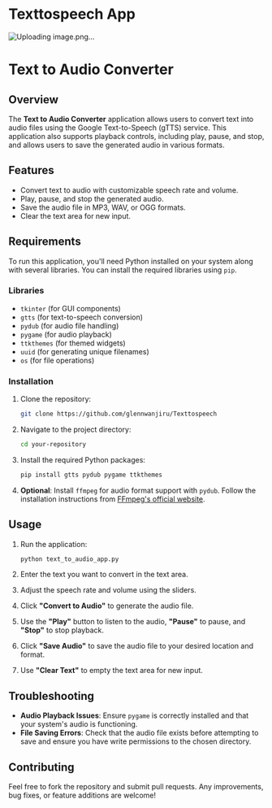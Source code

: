 # Texttospeech App
![Uploading image.png…]()

# Text to Audio Converter

## Overview

The **Text to Audio Converter** application allows users to convert text into audio files using the Google Text-to-Speech (gTTS) service. This application also supports playback controls, including play, pause, and stop, and allows users to save the generated audio in various formats.

## Features

- Convert text to audio with customizable speech rate and volume.
- Play, pause, and stop the generated audio.
- Save the audio file in MP3, WAV, or OGG formats.
- Clear the text area for new input.

## Requirements

To run this application, you'll need Python installed on your system along with several libraries. You can install the required libraries using `pip`. 

### Libraries

- `tkinter` (for GUI components)
- `gtts` (for text-to-speech conversion)
- `pydub` (for audio file handling)
- `pygame` (for audio playback)
- `ttkthemes` (for themed widgets)
- `uuid` (for generating unique filenames)
- `os` (for file operations)

### Installation

1. Clone the repository:

    ```sh
    git clone https://github.com/glennwanjiru/Texttospeech
    ```

2. Navigate to the project directory:

    ```sh
    cd your-repository
    ```

3. Install the required Python packages:

    ```sh
    pip install gtts pydub pygame ttkthemes
    ```

4. **Optional**: Install `ffmpeg` for audio format support with `pydub`. Follow the installation instructions from [FFmpeg's official website](https://ffmpeg.org/download.html).

## Usage

1. Run the application:

    ```sh
    python text_to_audio_app.py
    ```

2. Enter the text you want to convert in the text area.

3. Adjust the speech rate and volume using the sliders.

4. Click **"Convert to Audio"** to generate the audio file.

5. Use the **"Play"** button to listen to the audio, **"Pause"** to pause, and **"Stop"** to stop playback.

6. Click **"Save Audio"** to save the audio file to your desired location and format.

7. Use **"Clear Text"** to empty the text area for new input.

## Troubleshooting

- **Audio Playback Issues**: Ensure `pygame` is correctly installed and that your system's audio is functioning.
- **File Saving Errors**: Check that the audio file exists before attempting to save and ensure you have write permissions to the chosen directory.



## Contributing

Feel free to fork the repository and submit pull requests. Any improvements, bug fixes, or feature additions are welcome!


